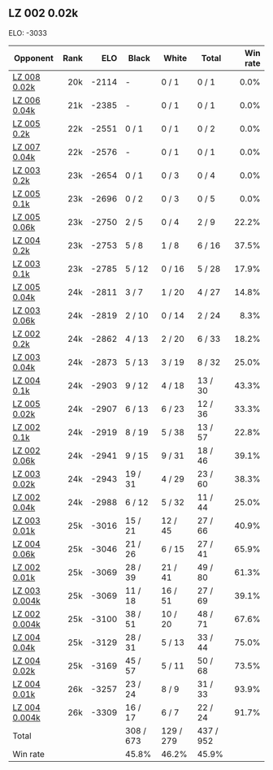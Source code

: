 ## LZ 002 0.02k ##

ELO: -3033

Opponent | Rank | ELO | Black | White | Total | Win rate
---------|-----:|----:|-------|-------|-------|-------:
[LZ 008 0.02k](LZ%20008%200.02k.md) | 20k | -2114 | - | 0 / 1 | 0 / 1 | 0.0%
[LZ 006 0.04k](LZ%20006%200.04k.md) | 21k | -2385 | - | 0 / 1 | 0 / 1 | 0.0%
[LZ 005 0.2k](LZ%20005%200.2k.md) | 22k | -2551 | 0 / 1 | 0 / 1 | 0 / 2 | 0.0%
[LZ 007 0.04k](LZ%20007%200.04k.md) | 22k | -2576 | - | 0 / 1 | 0 / 1 | 0.0%
[LZ 003 0.2k](LZ%20003%200.2k.md) | 23k | -2654 | 0 / 1 | 0 / 3 | 0 / 4 | 0.0%
[LZ 005 0.1k](LZ%20005%200.1k.md) | 23k | -2696 | 0 / 2 | 0 / 3 | 0 / 5 | 0.0%
[LZ 005 0.06k](LZ%20005%200.06k.md) | 23k | -2750 | 2 / 5 | 0 / 4 | 2 / 9 | 22.2%
[LZ 004 0.2k](LZ%20004%200.2k.md) | 23k | -2753 | 5 / 8 | 1 / 8 | 6 / 16 | 37.5%
[LZ 003 0.1k](LZ%20003%200.1k.md) | 23k | -2785 | 5 / 12 | 0 / 16 | 5 / 28 | 17.9%
[LZ 005 0.04k](LZ%20005%200.04k.md) | 24k | -2811 | 3 / 7 | 1 / 20 | 4 / 27 | 14.8%
[LZ 003 0.06k](LZ%20003%200.06k.md) | 24k | -2819 | 2 / 10 | 0 / 14 | 2 / 24 | 8.3%
[LZ 002 0.2k](LZ%20002%200.2k.md) | 24k | -2862 | 4 / 13 | 2 / 20 | 6 / 33 | 18.2%
[LZ 003 0.04k](LZ%20003%200.04k.md) | 24k | -2873 | 5 / 13 | 3 / 19 | 8 / 32 | 25.0%
[LZ 004 0.1k](LZ%20004%200.1k.md) | 24k | -2903 | 9 / 12 | 4 / 18 | 13 / 30 | 43.3%
[LZ 005 0.02k](LZ%20005%200.02k.md) | 24k | -2907 | 6 / 13 | 6 / 23 | 12 / 36 | 33.3%
[LZ 002 0.1k](LZ%20002%200.1k.md) | 24k | -2919 | 8 / 19 | 5 / 38 | 13 / 57 | 22.8%
[LZ 002 0.06k](LZ%20002%200.06k.md) | 24k | -2941 | 9 / 15 | 9 / 31 | 18 / 46 | 39.1%
[LZ 003 0.02k](LZ%20003%200.02k.md) | 24k | -2943 | 19 / 31 | 4 / 29 | 23 / 60 | 38.3%
[LZ 002 0.04k](LZ%20002%200.04k.md) | 24k | -2988 | 6 / 12 | 5 / 32 | 11 / 44 | 25.0%
[LZ 003 0.01k](LZ%20003%200.01k.md) | 25k | -3016 | 15 / 21 | 12 / 45 | 27 / 66 | 40.9%
[LZ 004 0.06k](LZ%20004%200.06k.md) | 25k | -3046 | 21 / 26 | 6 / 15 | 27 / 41 | 65.9%
[LZ 002 0.01k](LZ%20002%200.01k.md) | 25k | -3069 | 28 / 39 | 21 / 41 | 49 / 80 | 61.3%
[LZ 003 0.004k](LZ%20003%200.004k.md) | 25k | -3069 | 11 / 18 | 16 / 51 | 27 / 69 | 39.1%
[LZ 002 0.004k](LZ%20002%200.004k.md) | 25k | -3100 | 38 / 51 | 10 / 20 | 48 / 71 | 67.6%
[LZ 004 0.04k](LZ%20004%200.04k.md) | 25k | -3129 | 28 / 31 | 5 / 13 | 33 / 44 | 75.0%
[LZ 004 0.02k](LZ%20004%200.02k.md) | 25k | -3169 | 45 / 57 | 5 / 11 | 50 / 68 | 73.5%
[LZ 004 0.01k](LZ%20004%200.01k.md) | 26k | -3257 | 23 / 24 | 8 / 9 | 31 / 33 | 93.9%
[LZ 004 0.004k](LZ%20004%200.004k.md) | 26k | -3309 | 16 / 17 | 6 / 7 | 22 / 24 | 91.7%
Total | | | 308 / 673 | 129 / 279 | 437 / 952 | 
Win rate| | | 45.8% | 46.2% | 45.9% | 

